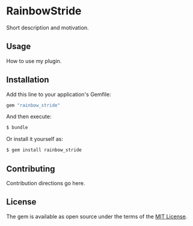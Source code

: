 # RainbowStride
Short description and motivation.

## Usage
How to use my plugin.

## Installation
Add this line to your application's Gemfile:

```ruby
gem "rainbow_stride"
```

And then execute:
```bash
$ bundle
```

Or install it yourself as:
```bash
$ gem install rainbow_stride
```

## Contributing
Contribution directions go here.

## License
The gem is available as open source under the terms of the [MIT License](https://opensource.org/licenses/MIT).
